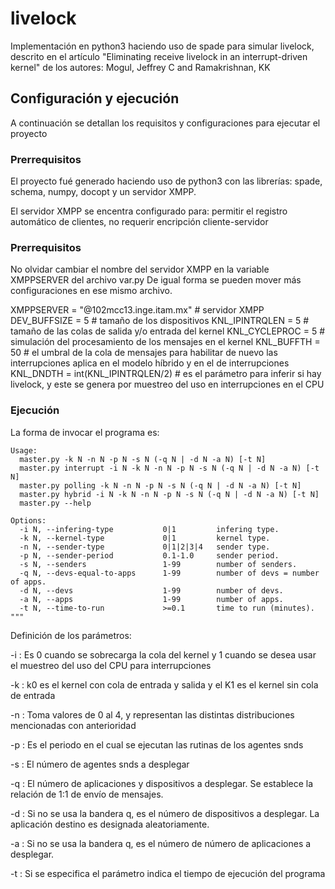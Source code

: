 # livelock

Implementación en python3 haciendo uso de spade para simular livelock, descrito en el artículo "Eliminating receive livelock in an interrupt-driven kernel" de los autores: Mogul, Jeffrey C and Ramakrishnan, KK

## Configuración y ejecución

A continuación se detallan los requisitos y configuraciones para ejecutar el proyecto

### Prerrequisitos

El proyecto fué generado haciendo uso de python3 con las librerías: spade, schema, numpy, docopt y un servidor XMPP.

El servidor XMPP se encentra configurado para: permitir el registro automático de clientes, no requerir encripción cliente-servidor

### Prerrequisitos

No olvidar cambiar el nombre del servidor XMPP en la variable XMPPSERVER del archivo var.py
De igual forma se pueden mover más configuraciones en ese mismo archivo.

XMPPSERVER = "@102mcc13.inge.itam.mx"      # servidor XMPP
DEV_BUFFSIZE = 5         # tamaño de los dispositivos
KNL_IPINTRQLEN = 5     # tamaño de las colas de salida y/o entrada del kernel
KNL_CYCLEPROC = 5    # simulación del procesamiento de los mensajes en el kernel
KNL_BUFFTH = 50          # el umbral de la cola de mensajes para habilitar de nuevo las interrupciones aplica en el modelo híbrido y en el de interrupciones
KNL_DNDTH = int(KNL_IPINTRQLEN/2) # es el parámetro para inferir si hay livelock, y este se genera por muestreo del uso en interrupciones en el CPU


### Ejecución

La forma de invocar el programa es:

```
Usage:
  master.py -k N -n N -p N -s N (-q N | -d N -a N) [-t N]
  master.py interrupt -i N -k N -n N -p N -s N (-q N | -d N -a N) [-t N]
  master.py polling -k N -n N -p N -s N (-q N | -d N -a N) [-t N]
  master.py hybrid -i N -k N -n N -p N -s N (-q N | -d N -a N) [-t N]
  master.py --help

Options:
  -i N, --infering-type           0|1         infering type.
  -k N, --kernel-type             0|1         kernel type.
  -n N, --sender-type             0|1|2|3|4   sender type.
  -p N, --sender-period           0.1-1.0     sender period.
  -s N, --senders                 1-99        number of senders.
  -q N, --devs-equal-to-apps      1-99        number of devs = number of apps.
  -d N, --devs                    1-99        number of devs.
  -a N, --apps                    1-99        number of apps.
  -t N, --time-to-run             >=0.1       time to run (minutes).
"""
```

Definición de los parámetros:

-i : Es 0 cuando se sobrecarga la cola del kernel y 1 cuando se desea usar el muestreo del uso del CPU para interrupciones

-k : k0 es el kernel con cola de entrada y salida y el K1 es el kernel sin cola de entrada

-n : Toma valores de 0 al 4, y representan las distintas distribuciones mencionadas con anterioridad

-p : Es el periodo en el cual se ejecutan las rutinas de los agentes snds

-s : El número de agentes snds a desplegar

-q : El número de aplicaciones y dispositivos a desplegar. Se establece la relación de 1:1 de envío de mensajes.

-d : Si no se usa la bandera q, es el número de dispositivos a desplegar. La aplicación destino es designada aleatoriamente.

-a : Si no se usa la bandera q, es el número de número de aplicaciones a desplegar.

-t : Si se especifica el parámetro indica el tiempo de ejecución del programa
